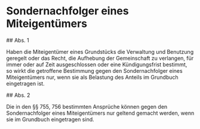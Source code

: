# Sondernachfolger eines Miteigentümers



\#\# Abs. 1

 Haben die Miteigentümer eines Grundstücks die Verwaltung und Benutzung geregelt oder das Recht, die Aufhebung der Gemeinschaft zu verlangen, für immer oder auf Zeit ausgeschlossen oder eine Kündigungsfrist bestimmt, so wirkt die getroffene Bestimmung gegen den Sondernachfolger eines Miteigentümers nur, wenn sie als Belastung des Anteils im Grundbuch eingetragen ist.

\#\# Abs. 2

 Die in den §§ 755, 756 bestimmten Ansprüche können gegen den Sondernachfolger eines Miteigentümers nur geltend gemacht werden, wenn sie im Grundbuch eingetragen sind. 

